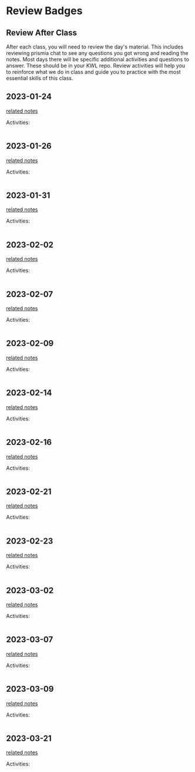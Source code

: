 
# Review Badges


## Review After Class

After each class, you will need to review the day's material. This includes reviewing prismia chat to see any questions you got wrong and reading the notes. Most days there will be specific additional activities and questions to answer.  These should be in your KWL repo. Review activities will help you to reinforce what we do in class and guide you to practice with the most essential skills of this class.  



<!--

```{code-cell} ipython3
:tags: ["hide-input"]
import os
from IPython.display import Markdown, display

rev_file_list = sorted(os.listdir('../_review/'))


```

```{code-cell} ipython3
:tags: ["hide-input"]

for rev_file in rev_file_list:
    date_str = rev_file[:-3]
    date_link = '[' + date_str + '](../notes/' + date_str + ')'
    display(Markdown(date_link))
    display(Markdown('../_review/' + rev_file))
```
 -->


## 2023-01-24

[related notes](../notes/2023-01-24)

Activities:
```{include} ../_review/2023-01-24.md
```
## 2023-01-26

[related notes](../notes/2023-01-26)

Activities:
```{include} ../_review/2023-01-26.md
```

## 2023-01-31

[related notes](../notes/2023-01-31)

Activities:
```{include} ../_review/2023-01-31.md
```

## 2023-02-02

[related notes](../notes/2023-02-02)

Activities:
```{include} ../_review/2023-02-02.md
```
## 2023-02-07

[related notes](../notes/2023-02-07)

Activities:
```{include} ../_review/2023-02-07.md
```
## 2023-02-09

[related notes](../notes/2023-02-09)

Activities:
```{include} ../_review/2023-02-09.md
```
## 2023-02-14

[related notes](../notes/2023-02-14)

Activities:
```{include} ../_review/2023-02-14.md
```
## 2023-02-16

[related notes](../notes/2023-02-16)

Activities:
```{include} ../_review/2023-02-16.md
```
## 2023-02-21

[related notes](../notes/2023-02-21)

Activities:
```{include} ../_review/2023-02-21.md
```
## 2023-02-23

[related notes](../notes/2023-02-23)

Activities:
```{include} ../_review/2023-02-23.md
```
## 2023-03-02

[related notes](../notes/2023-03-02)

Activities:
```{include} ../_review/2023-03-02.md
```
## 2023-03-07

[related notes](../notes/2023-03-07)

Activities:
```{include} ../_review/2023-03-07.md
```
## 2023-03-09

[related notes](../notes/2023-03-09)

Activities:
```{include} ../_review/2023-03-09.md
```
## 2023-03-21

[related notes](../notes/2023-03-21)

Activities:
```{include} ../_review/2023-03-21.md
```